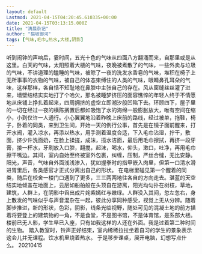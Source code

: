 ```yaml
---
layout: default
Lastmod: 2021-04-15T04:20:45.610335+00:00
date: 2021-04-15T03:13:15.000Z
title: "清晨杂记"
author: "猫坂御河"
tags: [气味,毛巾,热水,大楼,阴影]
---
```


听到闹钟的声响后，霎时间，五光十色的气味从四面八方翻涌而来，自那里或是从这里。白天的气味，太阳照着大楼的气味，夜晚被煮散了的气味，一些外卖与垃圾的气味，不讲道理的瞌睡的气味，被晾了一夜的洗发水香皂的气味，堆积在椅子上无所事事的衣物的气味，被自己的体态束缚住的人类的气味，眼睛鼻孔耳朵的气味，这样那样，各自恬不知耻地在鼻腔中主张自己的存在。风从窗缝丝丝灌了进来，墙壁结结实实地打了个哈欠，那名被睡梦挤压的面容憔悴的年轻人终于不情愿地从床铺上挣扎着起来，四周拥挤的虚空立即潮汐般凹陷下去。环顾四下，屋子里的一切在经过一夜的横陈搁置后都如吸饱了水的海绵一般膨胀放大，唯有空间在缩小，小到仅许一人通行。小心翼翼地沿着昨晚上床前的路线，经过被单，拖鞋，椅子，卧着的同类，来到卫生间，开始一天的例行公事，首先是在镜子面前醒来，打开水阀，灌入凉水，再添以热水，用手测着温度合适，下入毛巾沾湿，拧干，敷面，挤少许洗面奶，在脸上揉搓，成沫，揽水洁面，最后用毛巾擦拭，再挤一段牙膏，接一杯水，牙刷放入口腔，翻搅，起沫，喝水，仰头，漱口，吐净，再用毛巾擦干嘴边。其间，室内自始至终被室外包裹，纠缠，压制，严丝合缝，无比安静。阳光，声音，气味自外面浅浅渗入，犹如握拳时的指甲嵌入肉里，但第一口清水滑进胃里后，各类感官才正式分离出自己的形状。 在电梯里碰见第一个醒着的同类，随后在校舍一楼门口遇到了更多，三三两两地往各自的方向走去。湛蓝的天空结实地倾盖在地面上，云层如船舶般在头顶自在游离，阳光均匀扑在树枝，草地，建筑，人群上，在阴影中舀出成片姹紫嫣红与嫩绿。人群没入其间，忽左忽右，身上散发的气味似乎与声音混杂在一起，彼此分享同种感受，视觉上无从分辨。随着脚步推进，新的形状，色彩，阴影，线条光临视野，随处可见的混凝土地的前方描着将要登上的建筑物的一角，不是食堂，不是图书馆，不是体育馆，是系部大楼。楼前已无人影，学生早已入座，只有如我这样的人还在外面。我是过着第二种时间的生物。 踏入教室时，铃声正好结束，室内稀稀拉拉坐着自习的学生的景象表示这会儿并无课程。饮水机里烧着热水。 于是移步课桌，展开电脑，幻想写点什么。 20210415


